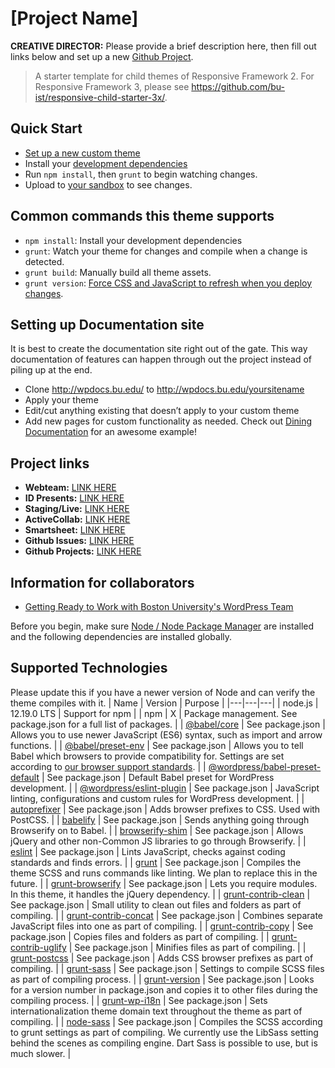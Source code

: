 # [Project Name]

**CREATIVE DIRECTOR:** Please provide a brief description here, then fill out links below
and set up a new [Github Project](https://github.com/bu-ist/responsive-child-starter/wiki/Setting-up-Github-Projects).

> A starter template for child themes of Responsive Framework 2. For Responsive Framework 3, please see https://github.com/bu-ist/responsive-child-starter-3x/.

## Quick Start

- [Set up a new custom theme](https://github.com/bu-ist/responsive-child-starter/wiki/Set-up-a-new-custom-theme)
- Install your [development dependencies](https://github.com/bu-ist/responsive-child-starter/wiki/Install-development-dependencies)
- Run  `npm install`, then `grunt` to begin watching changes.
- Upload to [your sandbox](http://sites.bu.edu/marcom-team/departments/interactive-design/interactive-design-workflow/development/sandboxes-overview/) to see changes.

## Common commands this theme supports

- `npm install`: Install your development dependencies
- `grunt`: Watch your theme for changes and compile when a change is detected.
- `grunt build`: Manually build all theme assets.
- `grunt version`: [Force CSS and JavaScript to refresh when you deploy changes](https://github.com/bu-ist/responsive-child-starter/wiki/Versioning).

## Setting up Documentation site

It is best to create the documentation site right out of the gate. This way documentation of features can happen through out the project instead of piling up at the end.
- Clone http://wpdocs.bu.edu/ to http://wpdocs.bu.edu/yoursitename
- Apply your theme 
- Edit/cut anything existing that doesn’t apply to your custom theme
- Add new pages for custom functionality as needed.
Check out [Dining Documentation](http://wpdocs.bu.edu/dining/) for an awesome example!

## Project links

- **Webteam:** [LINK HERE]()
- **ID Presents:** [LINK HERE]()
- **Staging/Live:** [LINK HERE]()
- **ActiveCollab:** [LINK HERE]()
- **Smartsheet:** [LINK HERE]()
- **Github Issues:** [LINK HERE]()
- **Github Projects:** [LINK HERE]()

## Information for collaborators
- [Getting Ready to Work with Boston University's WordPress Team](https://docs.google.com/document/d/1rKIYzcFiFiZaD6_Im-vbXMlfAuJ8C9GMSj1j91CtyI4/edit?usp=sharing)

Before you begin, make sure [Node / Node Package Manager](http://nodejs.org/)
are installed and the following dependencies are installed globally.

## Supported Technologies 
Please update this if you have a newer version of Node and can verify the theme compiles with it.
| Name | Version | Purpose |
|---|---|---|
| node.js | 12.19.0 LTS | Support for npm |
| npm | X | Package management. See package.json for a full list of packages. |
| [@babel/core](https://babeljs.io/docs/en/babel-core) | See package.json | Allows you to use newer JavaScript (ES6) syntax, such as import and arrow functions. |
| [@babel/preset-env](https://babeljs.io/docs/en/babel-preset-env) | See package.json | Allows you to tell Babel which browsers to provide compatibility for. Settings are set according to [our browser support standards](https://www.bu.edu/tech/services/cccs/websites/www/wordpress/design-options/custom/browser-support-for-custom-bu-wordpress-themes/). |
| [@wordpress/babel-preset-default](https://developer.wordpress.org/block-editor/reference-guides/packages/packages-babel-preset-default/) | See package.json | Default Babel preset for WordPress development. |
| [@wordpress/eslint-plugin](https://developer.wordpress.org/block-editor/reference-guides/packages/packages-eslint-plugin/) | See package.json | JavaScript linting, configurations and custom rules for WordPress development. |
| [autoprefixer](https://github.com/postcss/autoprefixer) | See package.json | Adds browser prefixes to CSS. Used with PostCSS. |
| [babelify](https://github.com/babel/babelify) | See package.json | Sends anything going through Browserify on to Babel. |
| [browserify-shim](https://github.com/thlorenz/browserify-shim) | See package.json | Allows jQuery and other non-Common JS libraries to go through Browserify. |
| [eslint](https://eslint.org/) | See package.json | Lints JavaScript, checks against coding standards and finds errors. |
| [grunt](https://gruntjs.com/) | See package.json | Compiles the theme SCSS and runs commands like linting. We plan to replace this in the future. |
| [grunt-browserify](https://www.npmjs.com/package/grunt-browserify) | See package.json | Lets you require modules. In this theme, it handles the jQuery dependency. |
| [grunt-contrib-clean](https://www.npmjs.com/package/grunt-contrib-clean) | See package.json | Small utility to clean out files and folders as part of compiling. |
| [grunt-contrib-concat](https://github.com/gruntjs/grunt-contrib-concat) | See package.json | Combines separate JavaScript files into one as part of compiling. |
| [grunt-contrib-copy](https://github.com/gruntjs/grunt-contrib-copy) | See package.json | Copies files and folders as part of compiling. |
| [grunt-contrib-uglify](https://www.npmjs.com/package/grunt-contrib-uglify) | See package.json | Minifies files as part of compiling. |
| [grunt-postcss](https://www.npmjs.com/package/grunt-postcss) | See package.json | Adds CSS browser prefixes as part of compiling. |
| [grunt-sass](https://www.npmjs.com/package/grunt-sass) | See package.json | Settings to compile SCSS files as part of compiling process. |
| [grunt-version](https://www.npmjs.com/package/grunt-version) | See package.json | Looks for a version number in package.json and copies it to other files during the compiling process. |
| [grunt-wp-i18n](https://www.npmjs.com/package/grunt-wp-i18n) | See package.json | Sets internationalization theme domain text throughout the theme as part of compiling. |
| [node-sass](https://www.npmjs.com/package/node-sass) | See package.json | Compiles the SCSS according to grunt settings as part of compiling. We currently use the LibSass setting behind the scenes as compiling engine. Dart Sass is possible to use, but is much slower. |
